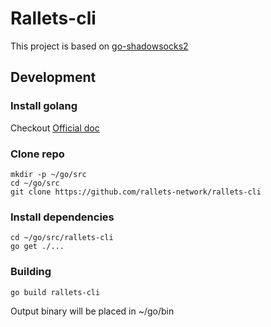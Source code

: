 # Rallets-cli

This project is based on [go-shadowsocks2](https://github.com/shadowsocks/go-shadowsocks2)

## Development

### Install golang

Checkout [Official doc](https://github.com/golang/go/wiki/Ubuntu)

### Clone repo

```
mkdir -p ~/go/src
cd ~/go/src
git clone https://github.com/rallets-network/rallets-cli
```

### Install dependencies

```
cd ~/go/src/rallets-cli
go get ./...
```

### Building

```
go build rallets-cli
```

Output binary will be placed in ~/go/bin

